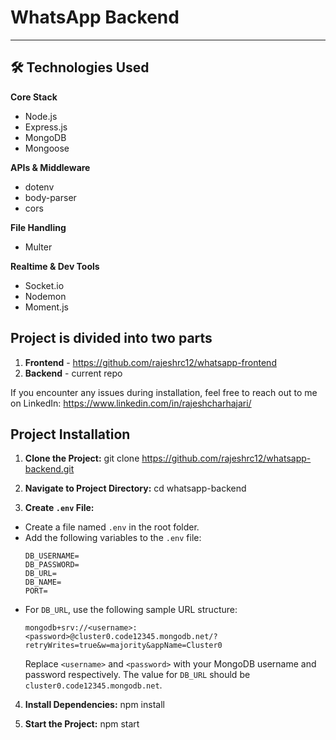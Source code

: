 # WhatsApp Backend

---

## 🛠️ Technologies Used

**Core Stack**

- Node.js
- Express.js
- MongoDB
- Mongoose

**APIs & Middleware**

- dotenv
- body-parser
- cors

**File Handling**

- Multer

**Realtime & Dev Tools**

- Socket.io
- Nodemon
- Moment.js

## Project is divided into two parts

1.  **Frontend** - https://github.com/rajeshrc12/whatsapp-frontend
2.  **Backend** - current repo

If you encounter any issues during installation, feel free to reach out to me on LinkedIn: https://www.linkedin.com/in/rajeshcharhajari/

## Project Installation

1. **Clone the Project:**
   git clone https://github.com/rajeshrc12/whatsapp-backend.git

2. **Navigate to Project Directory:**
   cd whatsapp-backend

3. **Create `.env` File:**

- Create a file named `.env` in the root folder.
- Add the following variables to the `.env` file:
  ```
  DB_USERNAME=
  DB_PASSWORD=
  DB_URL=
  DB_NAME=
  PORT=
  ```
- For `DB_URL`, use the following sample URL structure:
  ```
  mongodb+srv://<username>:<password>@cluster0.code12345.mongodb.net/?retryWrites=true&w=majority&appName=Cluster0
  ```
  Replace `<username>` and `<password>` with your MongoDB username and password respectively.
  The value for `DB_URL` should be `cluster0.code12345.mongodb.net`.

4. **Install Dependencies:**
   npm install

5. **Start the Project:**
   npm start
